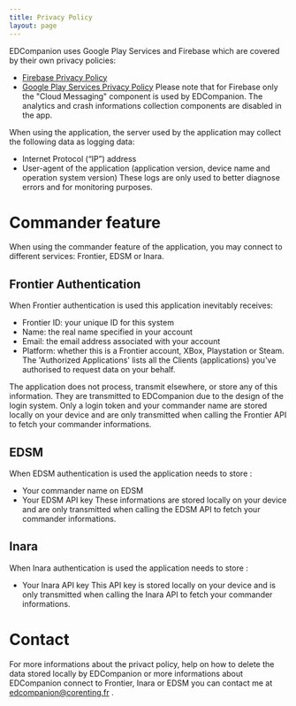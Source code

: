 ```yaml
---
title: Privacy Policy
layout: page
---
```


EDCompanion uses Google Play Services and Firebase which are covered by their own privacy policies:
- [Firebase Privacy Policy](https://firebase.google.com/support/privacy?hl=en)
- [Google Play Services Privacy Policy](https://policies.google.com/privacy)
Please note that for Firebase only the "Cloud Messaging" component is used by EDCompanion. The analytics and crash informations collection components are disabled in the app.

When using the application, the server used by the application may collect the following data as logging data:
- Internet Protocol (“IP”) address
- User-agent of the application (application version, device name and operation system version)
These logs are only used to better diagnose errors and for monitoring purposes.

# Commander feature 

When using the commander feature of the application, you may connect to different services: Frontier, EDSM or Inara.

## Frontier Authentication

When Frontier authentication is used this application inevitably receives:
- Frontier ID: your unique ID for this system
- Name: the real name specified in your account
- Email: the email address associated with your account
- Platform: whether this is a Frontier account, XBox, Playstation or Steam. The 'Authorized Applications' lists all the Clients (applications) you've authorised to request data on your behalf.

The application does not process, transmit elsewhere, or store any of this information. They are transmitted to EDCompanion due to the design of the login system.
Only a login token and your commander name are stored locally on your device and are only transmitted when calling the Frontier API to fetch your commander informations.

## EDSM

When EDSM authentication is used the application needs to store :
- Your commander name on EDSM
- Your EDSM API key
These informations are stored locally on your device and are only transmitted when calling the EDSM API to fetch your commander informations.

## Inara

When Inara authentication is used the application needs to store :
- Your Inara API key
This API key is stored locally on your device and is only transmitted when calling the Inara API to fetch your commander informations.

# Contact

For more informations about the privact policy, help on how to delete the data stored locally by EDCompanion or more informations about EDCompanion connect to Frontier, Inara or EDSM you can contact me at edcompanion@corenting.fr .
